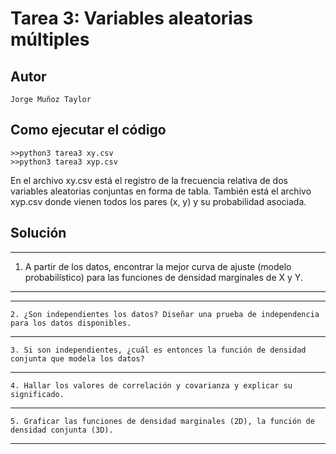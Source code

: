 # Tarea 3: Variables aleatorias múltiples

## Autor
```
Jorge Muñoz Taylor
```

## Como ejecutar el código
```
>>python3 tarea3 xy.csv
>>python3 tarea3 xyp.csv
```

En el archivo xy.csv está el registro de la frecuencia relativa de dos variables aleatorias conjuntas en forma de tabla. También está el archivo xyp.csv donde vienen todos los pares (x, y) y su probabilidad asociada.

## Solución

***
1. A partir de los datos, encontrar la mejor curva de ajuste (modelo probabilístico) para las funciones de densidad 
marginales de X y Y.
***

---

```
2. ¿Son independientes los datos? Diseñar una prueba de independencia para los datos disponibles.
```

---

```
3. Si son independientes, ¿cuál es entonces la función de densidad conjunta que modela los datos?
```

---

```
4. Hallar los valores de correlación y covarianza y explicar su significado.
```

---

```
5. Graficar las funciones de densidad marginales (2D), la función de densidad conjunta (3D).
```

---